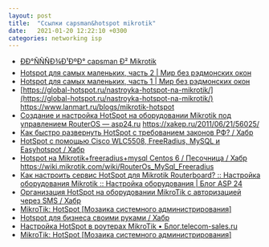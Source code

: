 ```yaml
---
layout: post
title:  "Ссылки capsman&hotspot mikrotik"
date:   2021-01-20 12:22:10 +0300
categories: networking isp 
---
```





- [ÐÐ°ÑÑÑÐ¾Ð¹ÐºÐ° capsman Ð² Mikrotik](https://serveradmin.ru/nastroyka-capsman-v-mikrotik/)
- [Hotspot для самых маленьких, часть 2 | Мир без рэдмонских окон](https://nixman.info/?p=2537)
- [Hotspot для самых маленьких, часть 1 | Мир без рэдмонских окон](https://nixman.info/?p=2520)
- [https://global-hotspot.ru/nastroyka-hotspot-na-mikrotik/](https://global-hotspot.ru/nastroyka-hotspot-na-mikrotik/)
https://www.lanmart.ru/blogs/mikrotik-hotspot
- [Создание и настройка HotSpot на оборудовании Mikrotik под управлением RouterOS — asp24.ru](https://asp24.ru/mikrotik/sozdanie-i-nastroyka-hotspot-na-oborudovanii-mikrotik-pod-upravleniem-routeros/)
https://xakep.ru/2011/06/21/56025/
- [Как быстро развернуть HotSpot с требованием законов РФ? / Хабр](https://habr.com/ru/post/446282/)
- [HotSpot с помощью Cisco WLC5508, FreeRadius, MySQL и Easyhotspot / Хабр](https://habr.com/ru/post/275155/)
- [Hotspot на Mikrotik+freeradius+mysql Centos 6 / Песочница / Хабр](https://habr.com/ru/sandbox/96309/)
https://wiki.mikrotik.com/wiki/RouterOs_MySql_Freeradius
- [Как настроить сервис HotSpot для Mikrotik Routerboard? :: Настройка оборудования Mikrotik :: Настройка оборудования | Блог ASP 24](https://asp24.com.ua/blog/mikrotik-routerboard-nastrojka-hotspot/)
- [Организация HotSpot на оборудовании MikroTik с авторизацией через SMS / Хабр](https://habr.com/ru/post/325344/)
- [MikroTik: HotSpot [Мозаика системного администрирования]](https://wiki.yola.ru/mikrotik/hotspot/hotspot)
- [Hotspot для бизнеса своими руками / Хабр](https://habr.com/ru/post/534936/)
- [Настройка HotSpot в роутерах MikroTik • Блог.telecom-sales.ru](https://blog.telecom-sales.ru/nastrojka-hotspot-v-routerah-mikrotik/)
- [MikroTik: HotSpot [Мозаика системного администрирования]](https://wiki.yola.ru/mikrotik/hotspot/hotspot)